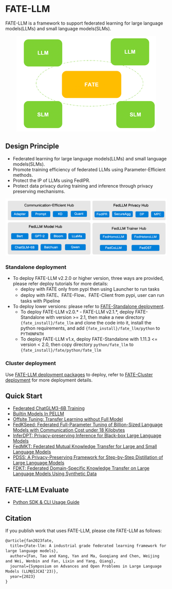 # FATE-LLM
FATE-LLM is a framework to support federated learning for large language models(LLMs) and small language models(SLMs).
<div align="center">
  <img src="./doc/images/fate-llm-show.png" height="300">
</div>

## Design Principle
- Federated learning for large language models(LLMs) and small language models(SLMs).
- Promote training efficiency of federated LLMs using Parameter-Efficient methods.
- Protect the IP of LLMs using FedIPR.
- Protect data privacy during training and inference through privacy preserving mechanisms.
<div align="center">
  <img src="./doc/images/fate-llm-plan.png">
</div>

### Standalone deployment
* To deploy FATE-LLM v2.2.0 or higher version, three ways are provided, please refer deploy tutorials for more details:
  * deploy with FATE only from pypi then using Launcher to run tasks
  * deploy with FATE、FATE-Flow、FATE-Client from pypi, user can run tasks with Pipeline  
* To deploy lower versions: please refer to [FATE-Standalone deployment](https://github.com/FederatedAI/FATE#standalone-deployment).   
  * To deploy FATE-LLM v2.0.* - FATE-LLM v2.1.*, deploy FATE-Standalone with version >= 2.1, then make a new directory `{fate_install}/fate_llm` and clone the code into it, install the python requirements, and add `{fate_install}/fate_llm/python` to `PYTHONPATH` 
  * To deploy FATE-LLM v1.x, deploy FATE-Standalone with 1.11.3 <= version < 2.0, then copy directory `python/fate_llm` to `{fate_install}/fate/python/fate_llm` 

### Cluster deployment
Use [FATE-LLM deployment packages](https://github.com/FederatedAI/FATE/wiki/Download#llm%E9%83%A8%E7%BD%B2%E5%8C%85) to deploy,  refer to [FATE-Cluster deployment](https://github.com/FederatedAI/FATE#cluster-deployment) for more deployment details.

## Quick Start

- [Federated ChatGLM3-6B Training](doc/tutorial/pellm/ChatGLM3-6B_ds.ipynb)
- [Builtin Models In PELLM](doc/tutorial/pellm/builtin_pellm_models.md)
- [Offsite Tuning: Transfer Learning without Full Model](./doc/tutorial/offsite_tuning/Offsite_tuning_tutorial.ipynb)
- [FedKSeed: Federated Full-Parameter Tuning of Billion-Sized Language Models
with Communication Cost under 18 Kilobytes](./doc/tutorial/fedkseed/)
- [InferDPT: Privacy-preserving Inference for Black-box Large Language Models](./doc/tutorial/inferdpt/inferdpt_tutorial.ipynb)
- [FedMKT: Federated Mutual Knowledge Transfer for Large and Small
Language Models](./doc/tutorial/fedmkt/)
- [PDSS: A Privacy-Preserving Framework for Step-by-Step Distillation of Large Language Models](./doc/tutorial/pdss)
- [FDKT: Federated Domain-Specific Knowledge Transfer on Large Language Models Using Synthetic Data](./doc/tutorial/fdkt)

## FATE-LLM Evaluate

- [Python SDK & CLI Usage Guide](./doc/fate_llm_evaluate.md)

## Citation

If you publish work that uses FATE-LLM, please cite FATE-LLM as follows:
```
@article{fan2023fate,
  title={Fate-llm: A industrial grade federated learning framework for large language models},
  author={Fan, Tao and Kang, Yan and Ma, Guoqiang and Chen, Weijing and Wei, Wenbin and Fan, Lixin and Yang, Qiang},
  journal={Symposium on Advances and Open Problems in Large Language Models (LLM@IJCAI'23)},
  year={2023}
}
```

